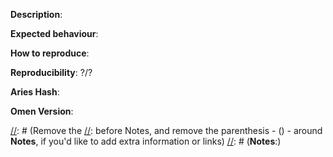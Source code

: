 **Description**: 

**Expected behaviour**: 

**How to reproduce**: 

**Reproducibility**: ?/?

**Aries Hash**: 

**Omen Version**: 

[//]: # (Remove the [//]: before Notes, and remove the parenthesis - () - around **Notes**, if you'd like to add extra information or links)
[//]: # (**Notes**:)

[//]: # (Please ensure that you fill all fields accurately, and ensure that the information is cleanly written.)
[//]: # (Failure to do so may lead to your issue being closed prematurely.)
